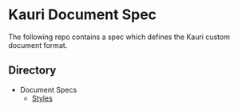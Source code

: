# Kauri Document Spec

The following repo contains a spec which defines the Kauri custom document
format.

## Directory

 - Document Specs
   - [Styles](https://seanbailey.io/kauri-specs/document/styles)
